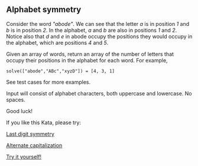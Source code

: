 ## Alphabet symmetry

Consider the word *"abode"*. We can see that the letter *a* is in position *1* and *b* is in position *2*. In the alphabet, *a* and *b* are also in positions *1* and *2*. Notice also that *d* and *e* in abode occupy the positions they would occupy in the alphabet, which are positions *4* and *5*.

Given an array of words, return an array of the number of letters that occupy their positions in the alphabet for each word. For example,

```
solve(["abode","ABc","xyzD"]) = [4, 3, 1]
```

See test cases for more examples.

Input will consist of alphabet characters, both uppercase and lowercase. No spaces.

Good luck!

If you like this Kata, please try:

[Last digit symmetry](https://www.codewars.com/kata/59a9466f589d2af4c50001d8)

[Alternate capitalization](https://www.codewars.com/kata/59cfc000aeb2844d16000075)

[Try it yourself!](https://www.codewars.com/kata/59d9ff9f7905dfeed50000b0)

